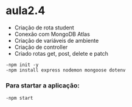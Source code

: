 # aula2.4
- Criação de rota student<br>
- Conexão com MongoDB Atlas<br>
- Criação de variáveis de ambiente<br>
- Criação de controller<br>
- Criado rotas get, post, delete e patch

`-npm init -y`<br>
`-npm install express nodemon mongoose dotenv`<br>

### Para startar a aplicação:
`-npm start`